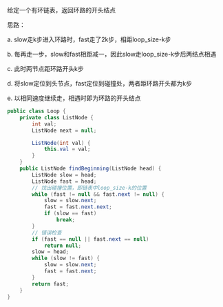 给定一个有环链表，返回环路的开头结点

思路：

a. slow走k步进入环路时，fast走了2k步，相距loop_size-k步

b. 每再走一步，slow和fast相距减一，因此slow走loop_size-k步后两结点相遇

c. 此时两节点距环路开头k步

d. 将slow定位到头节点，fast定位到碰撞处，两者距环路开头都为k步

e. 以相同速度继续走，相遇时即为环路的开头结点

```java
public class Loop {
    private class ListNode {
        int val;
        ListNode next = null;

        ListNode(int val) {
            this.val = val;
        }
    }
    public ListNode findBeginning(ListNode head) {
        ListNode slow = head;
        ListNode fast = head;
        // 找出碰撞位置，即链表中loop_size-k的位置
        while (fast != null && fast.next != null) {
            slow = slow.next;
            fast = fast.next.next;
            if (slow == fast)
                break;
        }
        // 错误检查
        if (fast == null || fast.next == null)
            return null;
        slow = head;
        while (slow != fast) {
            slow = slow.next;
            fast = fast.next;
        }
        return fast;
    }
}

```
